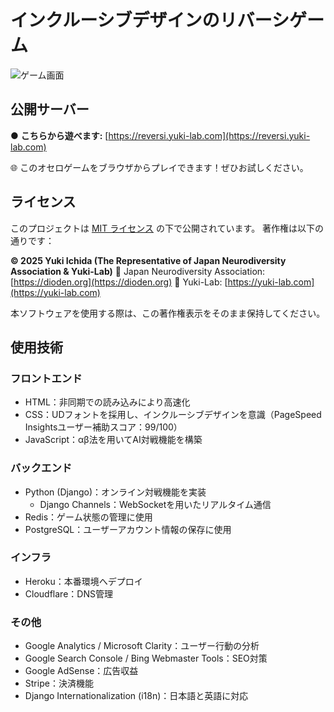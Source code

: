 # インクルーシブデザインのリバーシゲーム

![ゲーム画面](https://reversi.yuki-lab.com/static/game/images/share-image.webp)

## 公開サーバー
● **こちらから遊べます:** [https://reversi.yuki-lab.com](https://reversi.yuki-lab.com)

🌐 このオセロゲームをブラウザからプレイできます！ぜひお試しください。

## ライセンス
このプロジェクトは [MIT ライセンス](LICENSE) の下で公開されています。
著作権は以下の通りです：

**© 2025 Yuki Ichida (The Representative of Japan Neurodiversity Association & Yuki-Lab)**
🔗 Japan Neurodiversity Association: [https://dioden.org](https://dioden.org)
🔗 Yuki-Lab: [https://yuki-lab.com](https://yuki-lab.com)

本ソフトウェアを使用する際は、この著作権表示をそのまま保持してください。

## 使用技術

### フロントエンド
 - HTML：非同期での読み込みにより高速化
 - CSS：UDフォントを採用し、インクルーシブデザインを意識（PageSpeed Insightsユーザー補助スコア：99/100）
 - JavaScript：αβ法を用いてAI対戦機能を構築

### バックエンド
 - Python (Django)：オンライン対戦機能を実装
   - Django Channels：WebSocketを用いたリアルタイム通信
 - Redis：ゲーム状態の管理に使用
 - PostgreSQL：ユーザーアカウント情報の保存に使用

### インフラ
 - Heroku：本番環境へデプロイ
 - Cloudflare：DNS管理

### その他
 - Google Analytics / Microsoft Clarity：ユーザー行動の分析
 - Google Search Console / Bing Webmaster Tools：SEO対策
 - Google AdSense：広告収益
 - Stripe：決済機能
 - Django Internationalization (i18n)：日本語と英語に対応